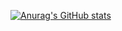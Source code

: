 [![Anurag's GitHub stats](https://github-readme-stats.vercel.app/api?username=tetovske)](https://github.com/anuraghazra/github-readme-stats)